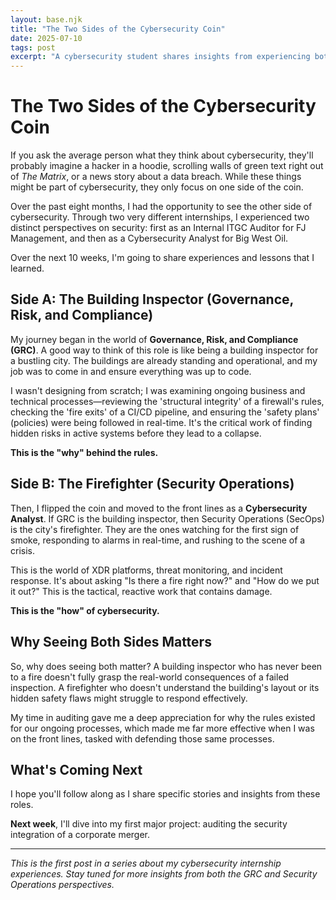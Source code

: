 ```yaml
---
layout: base.njk
title: "The Two Sides of the Cybersecurity Coin"
date: 2025-07-10
tags: post
excerpt: "A cybersecurity student shares insights from experiencing both Governance, Risk & Compliance (GRC) and Security Operations roles through two different internships."
---
```


# The Two Sides of the Cybersecurity Coin

If you ask the average person what they think about cybersecurity, they'll probably imagine a hacker in a hoodie, scrolling walls of green text right out of *The Matrix*, or a news story about a data breach. While these things might be part of cybersecurity, they only focus on one side of the coin.

Over the past eight months, I had the opportunity to see the other side of cybersecurity. Through two very different internships, I experienced two distinct perspectives on security: first as an Internal ITGC Auditor for FJ Management, and then as a Cybersecurity Analyst for Big West Oil. 

Over the next 10 weeks, I'm going to share experiences and lessons that I learned.

## Side A: The Building Inspector (Governance, Risk, and Compliance)

My journey began in the world of **Governance, Risk, and Compliance (GRC)**. A good way to think of this role is like being a building inspector for a bustling city. The buildings are already standing and operational, and my job was to come in and ensure everything was up to code.

I wasn't designing from scratch; I was examining ongoing business and technical processes—reviewing the 'structural integrity' of a firewall's rules, checking the 'fire exits' of a CI/CD pipeline, and ensuring the 'safety plans' (policies) were being followed in real-time. It's the critical work of finding hidden risks in active systems before they lead to a collapse.

**This is the "why" behind the rules.**

## Side B: The Firefighter (Security Operations)

Then, I flipped the coin and moved to the front lines as a **Cybersecurity Analyst**. If GRC is the building inspector, then Security Operations (SecOps) is the city's firefighter. They are the ones watching for the first sign of smoke, responding to alarms in real-time, and rushing to the scene of a crisis.

This is the world of XDR platforms, threat monitoring, and incident response. It's about asking "Is there a fire right now?" and "How do we put it out?" This is the tactical, reactive work that contains damage.

**This is the "how" of cybersecurity.**

## Why Seeing Both Sides Matters

So, why does seeing both matter? A building inspector who has never been to a fire doesn't fully grasp the real-world consequences of a failed inspection. A firefighter who doesn't understand the building's layout or its hidden safety flaws might struggle to respond effectively.

My time in auditing gave me a deep appreciation for why the rules existed for our ongoing processes, which made me far more effective when I was on the front lines, tasked with defending those same processes.

## What's Coming Next

I hope you'll follow along as I share specific stories and insights from these roles.

**Next week**, I'll dive into my first major project: auditing the security integration of a corporate merger.

---

*This is the first post in a series about my cybersecurity internship experiences. Stay tuned for more insights from both the GRC and Security Operations perspectives.*
